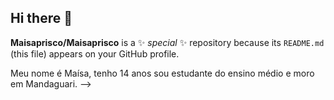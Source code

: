 ## Hi there 👋


**Maisaprisco/Maisaprisco** is a ✨ _special_ ✨ repository because its `README.md` (this file) appears on your GitHub profile.

Meu nome é Maísa, tenho 14 anos sou estudante do ensino médio e moro em Mandaguari.
-->
